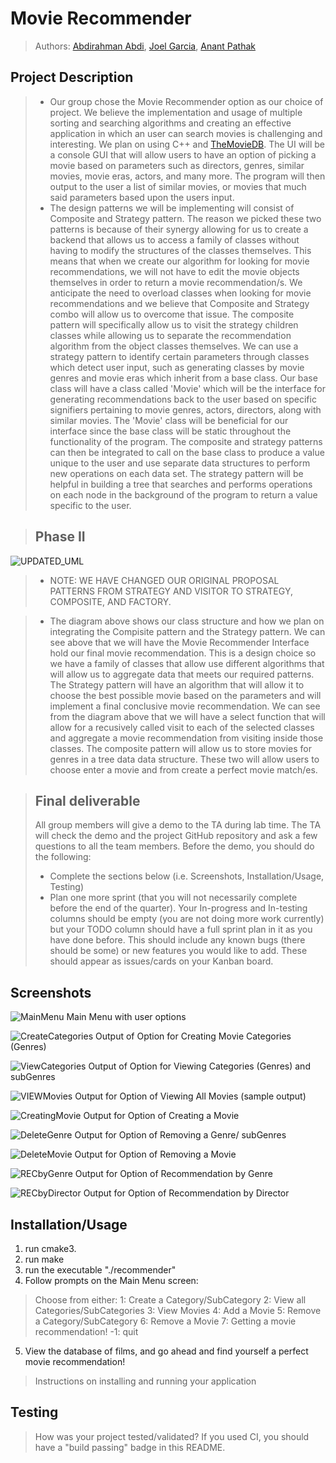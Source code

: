 # Movie Recommender
 > Authors: [Abdirahman Abdi](https://github.com/AmbientOne), [Joel Garcia](https://github.com/jgarc594), [Anant Pathak](https://github.com/apath005)


## Project Description
 > * Our group chose the Movie Recommender option as our choice of project. We believe the implementation and usage of multiple sorting and searching algorithms 
and creating an effective application in which an user can search movies is challenging and interesting. We plan on using C++ and
[TheMovieDB](https://developers.themoviedb.org/3). The UI will be a console GUI that will allow users to have an option of picking a movie based on parameters such as directors, genres, similar movies, movie eras, actors, and many more. The program will then output to the user a list of similar movies, or movies that much said parameters based upon the users input. 
 > * The design patterns we will be implementing will consist of Composite and Strategy pattern. The reason we picked these two patterns is because of their synergy allowing for 
us to create a backend that allows us to access a family of classes without having to modify the structures of the classes themselves. This means that when we create our 
algorithm for looking for movie recommendations, we will not have to edit the movie objects themselves in order to return a movie recommendation/s. We anticipate the need 
to overload classes when looking for movie recommendations and we believe that Composite and Strategy combo will allow us to overcome that issue. The composite pattern will
specifically allow us to visit the strategy children classes while allowing us to separate the recommendation algorithm from the object classes themselves. We can use
a strategy pattern to identify certain parameters through classes which detect user input, such as generating classes by movie genres and movie eras which inherit from a base class.
Our base class will have a class called 'Movie' which will be the interface for generating recommendations back to the user based on specific signifiers pertaining to movie genres,
actors, directors, along with similar movies. The 'Movie' class will be beneficial for our interface since the base class will be static throughout the functionality of the program.
The composite and strategy patterns can then be integrated to call on the base class to produce a value unique to the user and use separate data structures to perform new operations
on each data set. The strategy pattern will be helpful in building a tree that searches and performs operations on each node in the background of the program to return a value specific to the user.

 > ## Phase II
![UPDATED_UML](https://user-images.githubusercontent.com/77028776/110581505-875e3700-811f-11eb-9d86-3462d1833eba.png)

> * NOTE: WE HAVE CHANGED OUR ORIGINAL PROPOSAL PATTERNS FROM STRATEGY AND VISITOR TO STRATEGY, COMPOSITE, AND FACTORY.

 > * The diagram above shows our class structure and how we plan on integrating the Compisite pattern and the Strategy pattern. We can see above that we will have the Movie Recommender Interface hold our final movie recommendation. This is a design choice so we have a family of classes that allow use different algorithms that will allow us to aggregate data that meets our required patterns.  The Strategy pattern will have an algorithm that will allow it to choose the best possible movie based on the parameters and will implement a final conclusive movie recommendation. We can see from the diagram above that we will have a select function that will allow for a recusively called visit to each of the selected classes and aggregate a movie recommendation from visiting inside those classes. The composite pattern will allow us to store movies for genres in a tree data data structure. These two will allow users to choose enter a movie and from create a perfect movie match/es. 
 
 > ## Final deliverable
 > All group members will give a demo to the TA during lab time. The TA will check the demo and the project GitHub repository and ask a few questions to all the team members. 
 > Before the demo, you should do the following:
 > * Complete the sections below (i.e. Screenshots, Installation/Usage, Testing)
 > * Plan one more sprint (that you will not necessarily complete before the end of the quarter). Your In-progress and In-testing columns should be empty (you are not doing more work currently) but your TODO column should have a full sprint plan in it as you have done before. This should include any known bugs (there should be some) or new features you would like to add. These should appear as issues/cards on your Kanban board. 
 
 ## Screenshots
 ![MainMenu](https://user-images.githubusercontent.com/77028776/110582423-0bfd8500-8121-11eb-9c9b-65e06feab2e8.png)
 Main Menu with user options
 
 ![CreateCategories](https://user-images.githubusercontent.com/77028776/110582288-dc4e7d00-8120-11eb-963e-90e51149faad.png)
 Output of Option for Creating Movie Categories (Genres)
 
 ![ViewCategories](https://user-images.githubusercontent.com/77028776/110582533-34857f00-8121-11eb-916d-e6ed2e96a5e5.png)
 Output of Option for Viewing Categories (Genres) and subGenres
 
 ![VIEWMovies](https://user-images.githubusercontent.com/77028776/110582744-7f06fb80-8121-11eb-8095-bf1ff5f6c2ff.png)
 Output for Option of Viewing All Movies (sample output)
 
 ![CreatingMovie](https://user-images.githubusercontent.com/77028776/110583161-1d935c80-8122-11eb-944a-1f025216e4ef.png)
 Output for Option of Creating a Movie
 
 ![DeleteGenre](https://user-images.githubusercontent.com/77028776/110583223-3734a400-8122-11eb-8aa8-41ebf5a57339.png)
 Output for Option of Removing a Genre/ subGenres
 
 ![DeleteMovie](https://user-images.githubusercontent.com/77028776/110583340-664b1580-8122-11eb-8313-a7c18ab4c691.png)
 Output for Option of Removing a Movie
 
 ![RECbyGenre](https://user-images.githubusercontent.com/77028776/110583403-7f53c680-8122-11eb-8669-2af58f915640.png)
 Output for Option of Recommendation by Genre
 
 ![RECbyDirector](https://user-images.githubusercontent.com/77028776/110583473-97c3e100-8122-11eb-9412-8b07a3124b37.png)
 Output for Option of Recommendation by Director

 ## Installation/Usage
 1. run cmake3.
 2. run make
 3. run the executable "./recommender"
 4. Follow prompts on the Main Menu screen:
 >Choose from either:
 >1: Create a Category/SubCategory
 >2: View all Categories/SubCategories
 >3: View Movies
 >4: Add a Movie
 >5: Remove a Category/SubCategory
 >6: Remove a Movie
 >7: Getting a movie recommendation!
 >-1: quit
 5. View the database of films, and go ahead and find yourself a perfect movie recommendation!
 > Instructions on installing and running your application
 ## Testing
 > How was your project tested/validated? If you used CI, you should have a "build passing" badge in this README.
 
